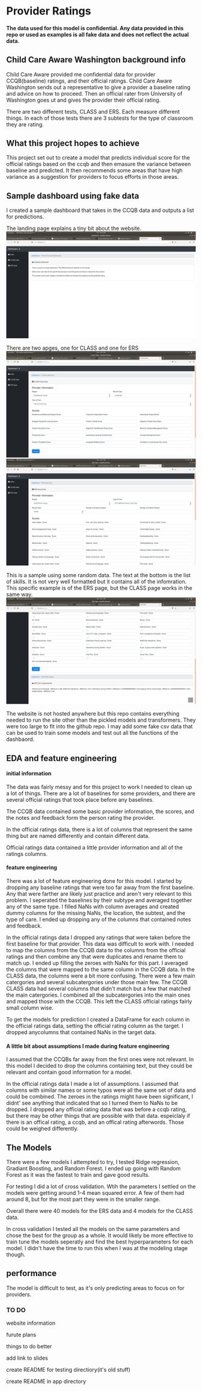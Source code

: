 # Provider Ratings

#### The data used for this model is confidential. Any data provided in this repo or used as examples is all fake data and does not reflect the actual data.

## Child Care Aware Washington background info

Child Care Aware provided me confidential data for provider CCQB(baseline) ratings, and their official ratings. Child Care Aware Washington sends out a representative to give a provider a baseline rating and advice on how to proceed. Then an official rater from University of Washington goes ut and gives the provider their official rating.

There are two different tests, CLASS and ERS. Each measure different things. In each of those tests there are 3 subtests for the type of classroom they are rating. 

## What this project hopes to achieve

This project set out to create a model that predicts individual score for the official ratings based on the ccqb and then emasure the variance between baseline and predicted. It then recommends some areas that have high variance as a suggestion for providers to focus efforts in those areas.

## Sample dashboard using fake data

I created a sample dashboard that takes in the CCQB data and outputs a list for predictions.

The landing page explains a tiny bit about the website.
![Dashboard Landing Page](./images/index.png "Dashboard Landing Page")

There are two apges, one for CLASS and one for ERS
![CLASS page](./images/CLASS.png "CLASS Page")
![ERS Page](./images/ERS.png "ERS Page")

This is a sample using some random data. The text at the bottom is the list of skills. It is not very well formatted but it contains all of the infomration. This specific example is of the ERS page, but the CLASS page works in the same way. 
![ERS Demo](./images/ERS_demo.png "ERS Demo")

The website is not hosted anywhere but this repo contains everything needed to run the site other than the pickled models and transformers. They were too large to fit into the github repo. I may add some fake csv data that can be used to train some models and test out all the functions of the dashbaord.

## EDA and feature engineering

#### initial information

The data was fairly messy and for this project to work I needed to clean up a lot of things. There are a lot of baselines for some providers, and there are several official ratings that took place before any baselines. 

The CCQB data contained some basic provider information, the scores, and the notes and feedback form the person rating the provider.

In the official ratings data, there is a lot of columns that represent the same thing but are named differently and contain different data.

Official ratings data contained a little provider information and all of the ratings columns.

#### feature engineering

There was a lot of feature engineering done for this model. I started by dropping any baseline ratings that were too far away from the first baseline. Any that were farther are likely just practice and aren't very relevant to this problem. I seperated the baselines by their subtype and averaged together any of the same type. I filled NaNs with column averages and created dummy columns for the missing NaNs, the location, the subtest, and the type of care. I ended up dropping any of the columns that contained notes and feedback.

In the official ratings data I dropped any ratings that were taken before the first baseline for that provider. This data was difficult to work with. I needed to map the columns from the CCQB data to the columns from the official ratings and then combine any that were duplicates and rename them to match up. I ended up filling the zeroes with NaNs for this part. I averaged the columns that were mapped to the same column in the CCQB data. In the CLASS data, the columns were a bit more confusing. There were a few main catergories and several subcatergories under those main few. The CCQB CLASS data had several columns that didn't match but a few that matched the main catergories. I combined all the subcatergories into the main ones and mapped those with the CCQB. This left the CLASS official ratings fairly small column wise.

To get the models for prediction I created a DataFrame for each column in the official ratings data, setting the official rating column as the target. I dropped anycolumns that contained NaNs in the target data.

#### A little bit about assumptions I made during feature engineering

I assumed that the CCQBs far away from the first ones were not relevant. In this model I decided to drop the columns containing text, but they could be relevant and contain good information for a model.

In the official ratings data I made a lot of assumptions. I assumed that columns with similar names or some typos were all the same set of data and could be combined. The zeroes in the ratings might have been significant, I didnt' see anything that indicated that so I turned them to NaNs to be dropped. I dropped any official rating data that was before a ccqb rating, but there may be other things that are possible with that data. espeiclaly if there is an offical rating, a ccqb, and an offical rating afterwords. Those could be weighed differently.

## The Models

There were a few models I attempted to try, I tested Ridge regression, Gradiant Boosting, and Random Forest. I ended up going with Random Forest as it was the fastest to train and gave good results.

For testing I did a lot of cross validation. Wtih the parameters I settled on the models were getting around 1-4 mean squared error. A few of them had around 8, but for the most part they were in the smaller range.

Overall there were 40 models for the ERS data and 4 models for the CLASS data.

In cross validation I tested all the models on the same parameters and chose the best for the group as a whole. It would likely be more effective to train tune the models seperatly and find the best hyperparameters for each model. I didn't have the time to run this when I was at the modeling stage though.

## performance

The model is difficult to test, as it's only predicting areas to focus on for providers.

### TO DO

website information

furute plans

things to do better

add link to slides

create README for testing directiory(it's old stuff)

create README in app directory
